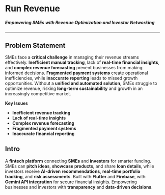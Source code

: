 # Run Revenue
##### Empowering SMEs with Revenue Optimization and Investor Networking
--- 
 
## **Problem Statement**  
SMEs face a **critical challenge** in managing their revenue streams effectively. **Inefficient manual tracking**, lack of **real-time financial insights**, and **complex revenue forecasting** prevent businesses from making informed decisions. **Fragmented payment systems** create operational inefficiencies, while **inaccurate reporting** leads to missed growth opportunities. Without a **unified and automated solution**, SMEs struggle to optimize revenue, risking **long-term sustainability** and growth in an increasingly competitive market.

**Key Issues**  
- **Inefficient revenue tracking**  
- **Lack of real-time insights**  
- **Complex revenue forecasting**  
- **Fragmented payment systems**  
- **Inaccurate financial reporting**

## Intro

A **fintech platform** connecting **SMEs** and **investors** for smarter funding. SMEs can **pitch ideas**, **showcase products**, and share **loan details**, while investors receive **AI-driven recommendations**, **real-time portfolio tracking**, and **risk assessments**. Built with **Flutter** and **Firebase**, with **Gemini API integration** for secure financial insights. Empowering businesses and investors with **transparency** and **data-driven decisions**.
